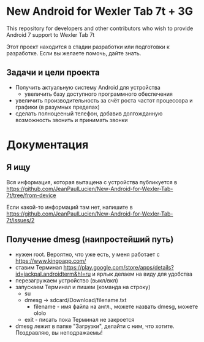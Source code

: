 # New Android for Wexler Tab 7t + 3G
This repository for developers and other contributors who wish to provide Android 7 support to Wexler Tab 7t

Этот проект находится в стадии разработки или подготовки к разработке. Если вы желаете помочь, дайте знать.

## Задачи и цели проекта
* Получить актуальную систему Android для устройства
  * увеличить базу доступного программного обеспечения
* увеличить производительность за счёт роста частот процессора и графики (в разумных пределах)
* сделать полноцееный телефон, добавив долгожданную возможность звонить и принимать звонки

# Документация

## Я ищу
Вся информация, которая вытащена с устройства публикуется в https://github.com/JeanPaulLucien/New-Android-for-Wexler-Tab-7t/tree/from-device 

Если какой-то информаций там нет, напишите в https://github.com/JeanPaulLucien/New-Android-for-Wexler-Tab-7t/issues/2

## Получение dmesg (наипростейший путь)
* нужен root. Вероятно, что уже есть, у меня работает с https://www.kingoapp.com/
* ставим Терминал https://play.google.com/store/apps/details?id=jackpal.androidterm&hl=ru и ярлык делаем на виду для удобства
* перезагружаем устройство (выкл/вкл)
* запускаем Терминал и пишем (команда на строку)
  * su
  * dmesg -> sdcard/Download/filename.txt
    * filename - имя файла на англ., можете назвать dmesg, можете ololo
  * exit - писать пока Терминал не закроется
* dmesg лежит в папке "Загрузки", делайти с ним, что хотите. Поздравляю, вы неподражаемы! 

